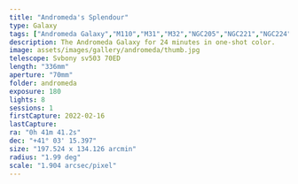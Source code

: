 ```yaml
---
title: "Andromeda's Splendour"
type: Galaxy
tags: ["Andromeda Galaxy","M110","M31","M32","NGC205","NGC221","NGC224","The star νAnd"]
description: The Andromeda Galaxy for 24 minutes in one-shot color.
image: assets/images/gallery/andromeda/thumb.jpg
telescope: Svbony sv503 70ED
length: "336mm"
aperture: "70mm"
folder: andromeda
exposure: 180
lights: 8
sessions: 1 
firstCapture: 2022-02-16 
lastCapture:
ra: "0h 41m 41.2s"
dec: "+41° 03' 15.397"
size: "197.524 x 134.126 arcmin"
radius: "1.99 deg"
scale: "1.904 arcsec/pixel"
---
```

